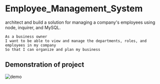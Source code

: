 # Employee_Management_System
 architect and build a solution for managing a company's employees using node, inquirer, and MySQL.

```
As a business owner
I want to be able to view and manage the departments, roles, and employees in my company
So that I can organize and plan my business
```

## Demonstration of project 
![demo](.gif)